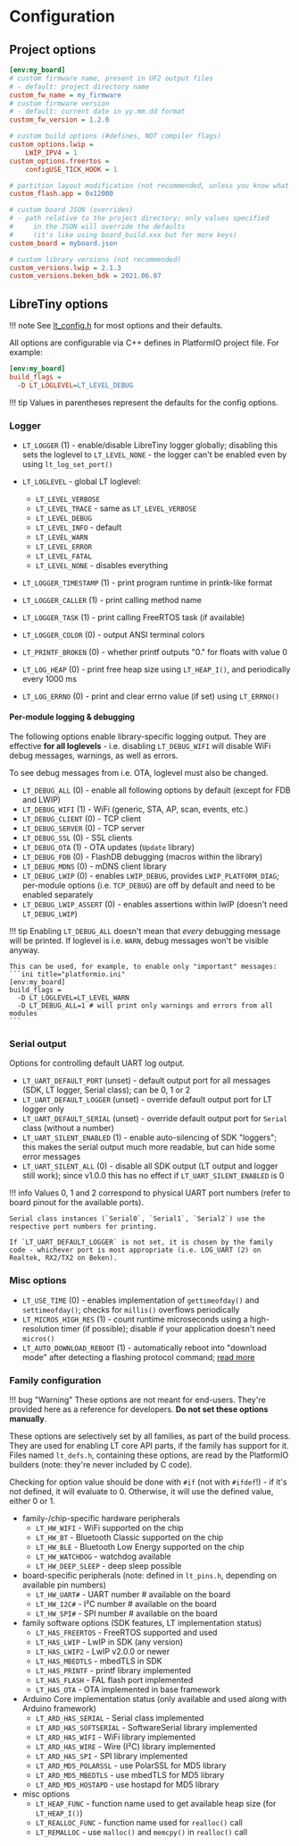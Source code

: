 # Configuration

## Project options

```ini title="platformio.ini"
[env:my_board]
# custom firmware name, present in UF2 output files
# - default: project directory name
custom_fw_name = my_firmware
# custom firmware version
# - default: current date in yy.mm.dd format
custom_fw_version = 1.2.0

# custom build options (#defines, NOT compiler flags)
custom_options.lwip =
	LWIP_IPV4 = 1
custom_options.freertos =
	configUSE_TICK_HOOK = 1

# partition layout modification (not recommended, unless you know what you're doing)
custom_flash.app = 0x12000

# custom board JSON (overrides)
# - path relative to the project directory; only values specified
#     in the JSON will override the defaults
#     (it's like using board_build.xxx but for more keys)
custom_board = myboard.json

# custom library versions (not recommended)
custom_versions.lwip = 2.1.3
custom_versions.beken_bdk = 2021.06.07
```

## LibreTiny options

!!! note
	See [lt_config.h](../../ltapi/lt__config_8h.md) for most options and their defaults.

All options are configurable via C++ defines in PlatformIO project file. For example:
```ini title="platformio.ini"
[env:my_board]
build_flags =
  -D LT_LOGLEVEL=LT_LEVEL_DEBUG
```

!!! tip
	Values in parentheses represent the defaults for the config options.

### Logger

- `LT_LOGGER` (1) - enable/disable LibreTiny logger globally; disabling this sets the loglevel to `LT_LEVEL_NONE` - the logger can't be enabled even by using `lt_log_set_port()`
- `LT_LOGLEVEL` - global LT loglevel:

	- `LT_LEVEL_VERBOSE`
	- `LT_LEVEL_TRACE` - same as `LT_LEVEL_VERBOSE`
	- `LT_LEVEL_DEBUG`
	- `LT_LEVEL_INFO` - default
	- `LT_LEVEL_WARN`
	- `LT_LEVEL_ERROR`
	- `LT_LEVEL_FATAL`
	- `LT_LEVEL_NONE` - disables everything

- `LT_LOGGER_TIMESTAMP` (1) - print program runtime in printk-like format
- `LT_LOGGER_CALLER` (1) - print calling method name
- `LT_LOGGER_TASK` (1) - print calling FreeRTOS task (if available)
- `LT_LOGGER_COLOR` (0) - output ANSI terminal colors
- `LT_PRINTF_BROKEN` (0) - whether printf outputs "0." for floats with value 0
- `LT_LOG_HEAP` (0) - print free heap size using `LT_HEAP_I()`, and periodically every 1000 ms
- `LT_LOG_ERRNO` (0) - print and clear errno value (if set) using `LT_ERRNO()`

#### Per-module logging & debugging

The following options enable library-specific logging output. They are effective **for all loglevels** - i.e. disabling `LT_DEBUG_WIFI` will disable WiFi debug messages, warnings, as well as errors.

To see debug messages from i.e. OTA, loglevel must also be changed.

- `LT_DEBUG_ALL` (0) - enable all following options by default (except for FDB and LWIP)
- `LT_DEBUG_WIFI` (1) - WiFi (generic, STA, AP, scan, events, etc.)
- `LT_DEBUG_CLIENT` (0) - TCP client
- `LT_DEBUG_SERVER` (0) - TCP server
- `LT_DEBUG_SSL` (0) - SSL clients
- `LT_DEBUG_OTA` (1) - OTA updates (`Update` library)
- `LT_DEBUG_FDB` (0) - FlashDB debugging (macros within the library)
- `LT_DEBUG_MDNS` (0) - mDNS client library
- `LT_DEBUG_LWIP` (0) - enables `LWIP_DEBUG`, provides `LWIP_PLATFORM_DIAG`; per-module options (i.e. `TCP_DEBUG`) are off by default and need to be enabled separately
- `LT_DEBUG_LWIP_ASSERT` (0) - enables assertions within lwIP (doesn't need `LT_DEBUG_LWIP`)

!!! tip
	Enabling `LT_DEBUG_ALL` doesn't mean that *every* debugging message will be printed. If loglevel is i.e. `WARN`, debug messages won't be visible anyway.

	This can be used, for example, to enable only "important" messages:
	```ini title="platformio.ini"
	[env:my_board]
	build_flags =
	  -D LT_LOGLEVEL=LT_LEVEL_WARN
	  -D LT_DEBUG_ALL=1 # will print only warnings and errors from all modules
	```

### Serial output

Options for controlling default UART log output.

- `LT_UART_DEFAULT_PORT` (unset) - default output port for all messages (SDK, LT logger, Serial class); can be 0, 1 or 2
- `LT_UART_DEFAULT_LOGGER` (unset) - override default output port for LT logger only
- `LT_UART_DEFAULT_SERIAL` (unset) - override default output port for `Serial` class (without a number)
- `LT_UART_SILENT_ENABLED` (1) - enable auto-silencing of SDK "loggers"; this makes the serial output much more readable, but can hide some error messages
- `LT_UART_SILENT_ALL` (0) - disable all SDK output (LT output and logger still work); since v1.0.0 this has no effect if `LT_UART_SILENT_ENABLED` is 0

!!! info
	Values 0, 1 and 2 correspond to physical UART port numbers (refer to board pinout for the available ports).

	Serial class instances (`Serial0`, `Serial1`, `Serial2`) use the respective port numbers for printing.

	If `LT_UART_DEFAULT_LOGGER` is not set, it is chosen by the family code - whichever port is most appropriate (i.e. LOG_UART (2) on Realtek, RX2/TX2 on Beken).

### Misc options

- `LT_USE_TIME` (0) - enables implementation of `gettimeofday()` and `settimeofday()`; checks for `millis()` overflows periodically
- `LT_MICROS_HIGH_RES` (1) - count runtime microseconds using a high-resolution timer (if possible); disable if your application doesn't need `micros()`
- `LT_AUTO_DOWNLOAD_REBOOT` (1) - automatically reboot into "download mode" after detecting a flashing protocol command; [read more](../flashing/tools/adr.md)

### Family configuration

!!! bug "Warning"
	These options are not meant for end-users. They're provided here as a reference for developers. **Do not set these options manually**.

These options are selectively set by all families, as part of the build process. They are used for enabling LT core API parts, if the family has support for it. Files named `lt_defs.h`, containing these options, are read by the PlatformIO builders (note: they're never included by C code).

Checking for option value should be done with `#if` (not with `#ifdef`!) - if it's not defined, it will evaluate to 0. Otherwise, it will use the defined value, either 0 or 1.

- family-/chip-specific hardware peripherals
	- `LT_HW_WIFI` - WiFi supported on the chip
	- `LT_HW_BT` - Bluetooth Classic supported on the chip
	- `LT_HW_BLE` - Bluetooth Low Energy supported on the chip
	- `LT_HW_WATCHDOG` - watchdog available
	- `LT_HW_DEEP_SLEEP` - deep sleep possible
- board-specific peripherals (note: defined in `lt_pins.h`, depending on available pin numbers)
	- `LT_HW_UART#` - UART number # available on the board
	- `LT_HW_I2C#` - I²C number # available on the board
	- `LT_HW_SPI#` - SPI number # available on the board
- family software options (SDK features, LT implementation status)
	- `LT_HAS_FREERTOS` - FreeRTOS supported and used
	- `LT_HAS_LWIP` - LwIP in SDK (any version)
	- `LT_HAS_LWIP2` - LwIP v2.0.0 or newer
	- `LT_HAS_MBEDTLS` - mbedTLS in SDK
	- `LT_HAS_PRINTF` - printf library implemented
	- `LT_HAS_FLASH` - FAL flash port implemented
	- `LT_HAS_OTA` - OTA implemented in base framework
- Arduino Core implementation status (only available and used along with Arduino framework)
	- `LT_ARD_HAS_SERIAL` - Serial class implemented
	- `LT_ARD_HAS_SOFTSERIAL` - SoftwareSerial library implemented
	- `LT_ARD_HAS_WIFI` - WiFi library implemented
	- `LT_ARD_HAS_WIRE` - Wire (I²C) library implemented
	- `LT_ARD_HAS_SPI` - SPI library implemented
	- `LT_ARD_MD5_POLARSSL` - use PolarSSL for MD5 library
	- `LT_ARD_MD5_MBEDTLS` - use mbedTLS for MD5 library
	- `LT_ARD_MD5_HOSTAPD` - use hostapd for MD5 library
- misc options
	- `LT_HEAP_FUNC` - function name used to get available heap size (for `LT_HEAP_I()`)
	- `LT_REALLOC_FUNC` - function name used for `realloc()` call
	- `LT_REMALLOC` - use `malloc()` and `memcpy()` in `realloc()` call
